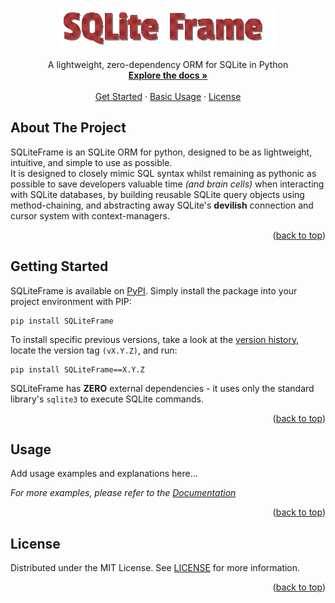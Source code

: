 <a id="readme-top"></a> 

<!-- PROJECT SUMMARY -->
<br />
<div align="center">
  <img src="https://github.com/Kieran-Lock/SQLiteFrame/blob/master/sqliteframe_logo.gif" alt="Logo">
  <br />
  
  <p align="center">
    A lightweight, zero-dependency ORM for SQLite in Python
    <br />
    <a href="https://github.com/Kieran-Lock/SQLiteFrame/blob/master/DOCUMENTATION.md"><strong>Explore the docs »</strong></a>
    <br />
    <br />
    <a href="#getting-started">Get Started</a>
    ·
    <a href="#usage">Basic Usage</a>
    ·
    <a href="https://github.com/Kieran-Lock/SQLiteFrame/blob/master/LICENSE">License</a>
  </p>
</div>



<!-- ABOUT THE PROJECT -->
## About The Project
SQLiteFrame is an SQLite ORM for python, designed to be as lightweight, intuitive, and simple to use as possible.  
It is designed to closely mimic SQL syntax whilst remaining as pythonic as possible to save developers valuable time _(and brain cells)_ when interacting with SQLite databases, by building reusable SQLite query objects using method-chaining, and abstracting away SQLite's **devilish** connection and cursor system with context-managers.

<p align="right">(<a href="#readme-top">back to top</a>)</p>



<!-- GETTING STARTED -->
## Getting Started

SQLiteFrame is available on [PyPI](https://pypi.org/project/SQLiteFrame). Simply install the package into your project environment with PIP:
```
pip install SQLiteFrame
```

To install specific previous versions, take a look at the [version history](https://github.com/Kieran-Lock/SQLiteFrame/releases), locate the version tag `(vX.Y.Z)`, and run:
```
pip install SQLiteFrame==X.Y.Z
```

SQLiteFrame has **ZERO** external dependencies - it uses only the standard library's `sqlite3` to execute SQLite commands.

<p align="right">(<a href="#readme-top">back to top</a>)</p>



<!-- USAGE EXAMPLES -->
## Usage

Add usage examples and explanations here...

_For more examples, please refer to the [Documentation](https://github.com/Kieran-Lock/SQLiteFrame/blob/master/DOCUMENTATION.md)_

<p align="right">(<a href="#readme-top">back to top</a>)</p>



<!-- LICENSE -->
## License

Distributed under the MIT License. See [LICENSE](https://github.com/Kieran-Lock/SQLiteFrame/blob/master/LICENSE) for more information.

<p align="right">(<a href="#readme-top">back to top</a>)</p>
